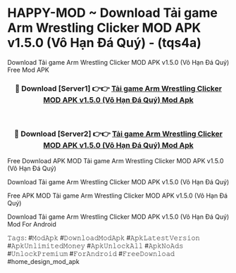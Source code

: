 # HAPPY-MOD ~ Download Tải game Arm Wrestling Clicker MOD APK v1.5.0 (Vô Hạn Đá Quý) - (tqs4a)
Download Tải game Arm Wrestling Clicker MOD APK v1.5.0 (Vô Hạn Đá Quý) Free Mod APK

<div align="center">
<h3>🔴 Download [Server1] 👉👉 <a href="https://apk-comot.site?title=Tải_game_Arm_Wrestling_Clicker_MOD_APK_v1.5.0_(Vô_Hạn_Đá_Quý)">Tải game Arm Wrestling Clicker MOD APK v1.5.0 (Vô Hạn Đá Quý) Mod Apk</a></h3><br>

<h3>🔴 Download [Server2] 👉👉 <a href="https://apk-comot.site?title=Tải_game_Arm_Wrestling_Clicker_MOD_APK_v1.5.0_(Vô_Hạn_Đá_Quý)">Tải game Arm Wrestling Clicker MOD APK v1.5.0 (Vô Hạn Đá Quý) Mod Apk</a></h3>
</div>


Free Download APK MOD Tải game Arm Wrestling Clicker MOD APK v1.5.0 (Vô Hạn Đá Quý)

Download Tải game Arm Wrestling Clicker MOD APK v1.5.0 (Vô Hạn Đá Quý) 

Free APK MOD Tải game Arm Wrestling Clicker MOD APK v1.5.0 (Vô Hạn Đá Quý) 

Download Tải game Arm Wrestling Clicker MOD APK v1.5.0 (Vô Hạn Đá Quý) Mod For Android

𝚃𝚊𝚐𝚜: #𝙼𝚘𝚍𝙰𝚙𝚔 #𝙳𝚘𝚠𝚗𝚕𝚘𝚊𝚍𝙼𝚘𝚍𝙰𝚙𝚔 #𝙰𝚙𝚔𝙻𝚊𝚝𝚎𝚜𝚝𝚅𝚎𝚛𝚜𝚒𝚘𝚗 #𝙰𝚙𝚔𝚄𝚗𝚕𝚒𝚖𝚒𝚝𝚎𝚍𝙼𝚘𝚗𝚎𝚢 #𝙰𝚙𝚔𝚄𝚗𝚕𝚘𝚌𝚔𝙰𝚕𝚕 #𝙰𝚙𝚔𝙽𝚘𝙰𝚍𝚜 #𝚄𝚗𝚕𝚘𝚌𝚔𝙿𝚛𝚎𝚖𝚒𝚞𝚖 #𝙵𝚘𝚛𝙰𝚗𝚍𝚛𝚘𝚒𝚍 #𝙵𝚛𝚎𝚎𝙳𝚘𝚠𝚗𝚕𝚘𝚊𝚍 #home_design_mod_apk